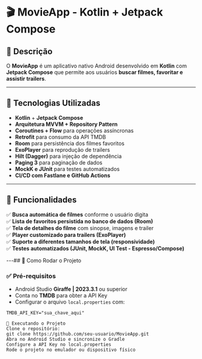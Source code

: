# 🎬 MovieApp - Kotlin + Jetpack Compose

## 📌 Descrição
O **MovieApp** é um aplicativo nativo Android desenvolvido em **Kotlin** com **Jetpack Compose** que permite aos usuários **buscar filmes, favoritar e assistir trailers**.

---

## 🚀 Tecnologias Utilizadas
- **Kotlin** + **Jetpack Compose**
- **Arquitetura MVVM + Repository Pattern**
- **Coroutines + Flow** para operações assíncronas
- **Retrofit** para consumo da API TMDB
- **Room** para persistência dos filmes favoritos
- **ExoPlayer** para reprodução de trailers
- **Hilt (Dagger)** para injeção de dependência
- **Paging 3** para paginação de dados
- **MockK e JUnit** para testes automatizados
- **CI/CD com Fastlane e GitHub Actions**

---

## 📱 Funcionalidades
✅ **Busca automática de filmes** conforme o usuário digita  
✅ **Lista de favoritos persistida no banco de dados (Room)**  
✅ **Tela de detalhes do filme** com sinopse, imagens e trailer  
✅ **Player customizado para trailers (ExoPlayer)**  
✅ **Suporte a diferentes tamanhos de tela (responsividade)**  
✅ **Testes automatizados (JUnit, MockK, UI Test - Espresso/Compose)**  

---## 🔧 Como Rodar o Projeto

### ✅ **Pré-requisitos**
- Android Studio **Giraffe | 2023.3.1** ou superior  
- Conta no **TMDB** para obter a API Key  
- Configurar o arquivo `local.properties` com:  
```properties
TMDB_API_KEY="sua_chave_aqui"

🚀 Executando o Projeto
Clone o repositório:
git clone https://github.com/seu-usuario/MovieApp.git
Abra no Android Studio e sincronize o Gradle
Configure a API Key no local.properties
Rode o projeto no emulador ou dispositivo físico
